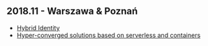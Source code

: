 ## 2018.11 - Warszawa & Poznań

- [Hybrid Identity](/2018/ida_truck.pdf)
- [Hyper-converged solutions based on serverless and containers](/2018/hyper-converged-solutions-based-on-serverless-and-containers.pdf)
